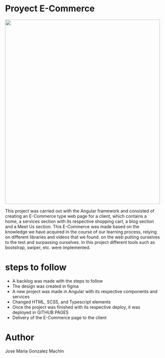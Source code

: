 <h1>Proyect E-Commerce</h1>

<p>
<img style="width:100%; height:600px;"  src="https://i.postimg.cc/760WT8VJ/Capturasv.png">
</p>

This project was carried out with the Angular framework and consisted of creating an E-Commerce type web page for a client, which contains a home, a services section with its respective shopping cart, a blog section and a Meet Us section. This E-Commerce was made based on the knowledge we have acquired in the course of our learning process, relying on different libraries and videos that we found. on the web putting ourselves to the test and surpassing ourselves. In this project different tools such as bootstrap, swiper, etc. were implemented.

<h1>steps to follow</h1>

<ul>
   <li>A backlog was made with the steps to follow</li>
   <li>The design was created in figma</li>
   <li>A new project was made in Angular with its respective components and services</li>
   <li>Changed HTML, SCSS, and Typescript elements </li>
   <li>Once the project was finished with its respective deploy, it was deployed in GITHUB PAGES</li>
   <li>Delivery of the E-Commerce page to the client</li>
</ul>

<h1>Author</h1>
Jose Maria Gonzalez Machin
